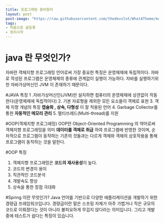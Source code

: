 ```yaml
---
title: 프로그래밍 용어정리
layout: post
post-image: "https://raw.githubusercontent.com/thedevslot/WhatATheme/master/assets/images/SamplePost.png?token=AHMQUEPC4IFADOF5VG4QVN26Z64GG"
tags:
- 처음으로 글등록
- 정리시작 
--- 
```


# java 란 무엇인가? 
자바란 객체지향 프로그래밍 언어로써 가장 중요한 특징은 운영체제에 독립적이다.
자바로 작성된 프로그램은 운영체제의 종류에 관계없이 실행이 가능하다.
자바를 실행하기위한 자바가상머신인 JVM 이 존재하기 때문이다.

#JAVA 특징 
1 .자바가상머신인(JVM)만 설치하면 컴퓨터의 운영체제에 상관없이 작동한다(운영체제에 독립적이다)
2. 기본 자료형을 제외한 모든 요소들이 객체로 표현
3. 객체 지향 개념의 특징 **캡슐화 , 상속, 다형성** 이 잘 적용된 언어
4. Garbage Collector를 통한 **자동적인 메모리 관리** 
5. 멀티쓰레드(Multi-thread)를 지원

#OOP(객체지향 프로그래밍)
OOP란 Object-Oriented Programming 의 약어로써 객체지향 프로그래밍을 의미 
**데이터를 객체로 취급** 하여 프로그램에 반영한 것이며, 순차적으로 프로그램이 동작하는 기존의 것들과는
다르게 객체와 객체의 상호작용을 통해 프로그램이 동작하는 것을 말한다.

#OOP 특징
1. 객체지향 프로그래밍은 **코드의 재사용성**이 높다.
2. 코드의 변경이 용이
3. 직관적인 코드분석
4. 개발속도 향상 
5. 상속을 통한 장점 극대화 

#Spring 이란 무엇인가?
Java 언어를 기반으로 다양한 애플리케이션을 개발하기 위한 경량급 프레임워크입니다. 경량급이란 말은 
스프링 자체가 아주 가볍거나 작은 규모의 코드로 이뤄졌다는 것이 아니라 불피요하게 무겁지 않다라는 의미입니다.
그리고 개발 중에 테스트가 쉽다는 특징이 있습니다.





